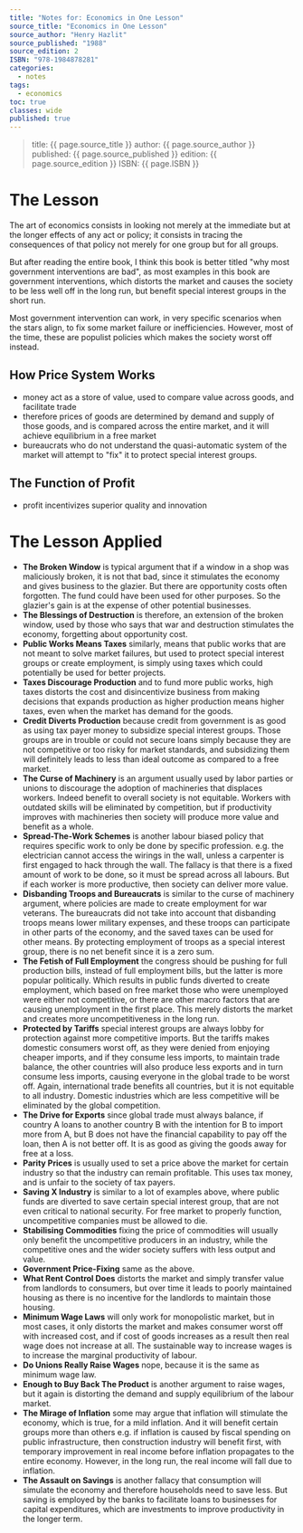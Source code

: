 ```yaml
---
title: "Notes for: Economics in One Lesson"
source_title: "Economics in One Lesson"
source_author: "Henry Hazlit"
source_published: "1988"
source_edition: 2
ISBN: "978-1984878281"
categories:
  - notes
tags:
  - economics
toc: true
classes: wide
published: true
---
```


> title: {{ page.source_title }}
> author: {{ page.source_author }}
> published: {{ page.source_published }}
> edition: {{ page.source_edition }}
> ISBN: {{ page.ISBN }}

# The Lesson

The art of economics consists in looking not merely at the immediate but at the longer effects of any act or policy; it consists in tracing the consequences of that policy not merely for one group but for all groups.

But after reading the entire book, I think this book is better titled "why most government interventions are bad", as most examples in this book are government interventions, which distorts the market and causes the society to be less well off in the long run, but benefit special interest groups in the short run.

Most government intervention can work, in very specific scenarios when the stars align, to fix some market failure or inefficiencies. However, most of the time, these are populist policies which makes the society worst off instead.

## How Price System Works

- money act as a store of value, used to compare value across goods, and facilitate trade
- therefore prices of goods are determined by demand and supply of those goods, and is compared across the entire market, and it will achieve equilibrium in a free market
- bureaucrats who do not understand the quasi-automatic system of the market will attempt to "fix" it to protect special interest groups.

## The Function of Profit

- profit incentivizes superior quality and innovation

# The Lesson Applied

- **The Broken Window** is typical argument that if a window in a shop was maliciously broken, it is not that bad, since it stimulates the economy and gives business to the glazier. But there are opportunity costs often forgotten. The fund could have been used for other purposes. So the glazier's gain is at the expense of other potential businesses.
- **The Blessings of Destruction** is therefore, an extension of the broken window, used by those who says that war and destruction stimulates the economy, forgetting about opportunity cost.
- **Public Works Means Taxes** similarly, means that public works that are not meant to solve market failures, but used to protect special interest groups or create employment, is simply using taxes which could potentially be used for better projects.
- **Taxes Discourage Production** and to fund more public works, high taxes distorts the cost and disincentivize business from making decisions that expands production as higher production means higher taxes, even when the market has demand for the goods.
- **Credit Diverts Production** because credit from government is as good as using tax payer money to subsidize special interest groups. Those groups are in trouble or could not secure loans simply because they are not competitive or too risky for market standards, and subsidizing them will definitely leads to less than ideal outcome as compared to a free market.
- **The Curse of Machinery** is an argument usually used by labor parties or unions to discourage the adoption of machineries that displaces workers. Indeed benefit to overall society is not equitable. Workers with outdated skills will be eliminated by competition, but if productivity improves with machineries then society will produce more value and benefit as a whole.
- **Spread-The-Work Schemes** is another labour biased policy that requires specific work to only be done by specific profession. e.g. the electrician cannot access the wirings in the wall, unless a carpenter is first engaged to hack through the wall. The fallacy is that there is a fixed amount of work to be done, so it must be spread across all labours. But if each worker is more productive, then society can deliver more value.
- **Disbanding Troops and Bureaucrats** is similar to the curse of machinery argument, where policies are made to create employment for war veterans. The bureaucrats did not take into account that disbanding troops means lower military expenses, and these troops can participate in other parts of the economy, and the saved taxes can be used for other means. By protecting employment of troops as a special interest group, there is no net benefit since it is a zero sum.
- **The Fetish of Full Employment** the congress should be pushing for full production bills, instead of full employment bills, but the latter is more popular politically. Which results in public funds diverted to create employment, which based on free market those who were unemployed were either not competitive, or there are other macro factors that are causing unemployment in the first place. This merely distorts the market and creates more uncompetitiveness in the long run.
- **Protected by Tariffs** special interest groups are always lobby for protection against more competitive imports. But the tariffs makes domestic consumers worst off, as they were denied from enjoying cheaper imports, and if they consume less imports, to maintain trade balance, the other countries will also produce less exports and in turn consume less imports, causing everyone in the global trade to be worst off. Again, international trade benefits all countries, but it is not equitable to all industry. Domestic industries which are less competitive will be eliminated by the global competition.
- **The Drive for Exports** since global trade must always balance, if country A loans to another country B with the intention for B to import more from A, but B does not have the financial capability to pay off the loan, then A is not better off. It is as good as giving the goods away for free at a loss.
- **Parity Prices** is usually used to set a price above the market for certain industry so that the industry can remain profitable. This uses tax money, and is unfair to the society of tax payers.
- **Saving X Industry** is similar to a lot of examples above, where public funds are diverted to save certain special interest group, that are not even critical to national security. For free market to properly function, uncompetitive companies must be allowed to die.
- **Stabilising Commodities** fixing the price of commodities will usually only benefit the uncompetitive producers in an industry, while the competitive ones and the wider society suffers with less output and value.
- **Government Price-Fixing** same as the above.
- **What Rent Control Does** distorts the market and simply transfer value from landlords to consumers, but over time it leads to poorly maintained housing as there is no incentive for the landlords to maintain those housing.
- **Minimum Wage Laws** will only work for monopolistic market, but in most cases, it only distorts the market and makes consumer worst off with increased cost, and if cost of goods increases as a result then real wage does not increase at all. The sustainable way to increase wages is to increase the marginal productivity of labour.
- **Do Unions Really Raise Wages** nope, because it is the same as minimum wage law.
- **Enough to Buy Back The Product** is another argument to raise wages, but it again is distorting the demand and supply equilibrium of the labour market.
- **The Mirage of Inflation** some may argue that inflation will stimulate the economy, which is true, for a mild inflation. And it will benefit certain groups more than others e.g. if inflation is caused by fiscal spending on public infrastructure, then construction industry will benefit first, with temporary improvement in real income before inflation propagates to the entire economy. However, in the long run, the real income will fall due to inflation.
- **The Assault on Savings** is another fallacy that consumption will simulate the economy and therefore households need to save less. But saving is employed by the banks to facilitate loans to businesses for capital expenditures, which are investments to improve productivity in the longer term. 